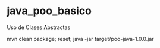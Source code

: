 java_poo_basico
===============


Uso de Clases Abstractas


mvn clean package; reset; java -jar target/poo-java-1.0.0.jar


